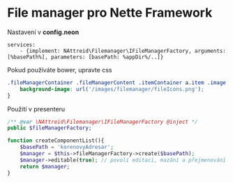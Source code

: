 # File manager pro Nette Framework

Nastavení v **config.neon**
```neon
services:
    - {implement: NAttreid\Filemanager\IFileManagerFactory, arguments: [%basePath%], parameters: [basePath: %appDir%/..]}
```

Pokud používáte bower, upravte css
```css
.fileManagerContainer .fileManagerContent .itemContainer a.item .image {
    background-image: url('/images/filemanager/fileIcons.png');
}
```

Použití v presenteru
```php
/** @var \NAttreid\Filemanager\IFileManagerFactory @inject */
public $fileManagerFactory;

function createComponentList(){
    $basePath = 'korenovyAdresar';
    $manager = $this->fileManagerFactory->create($basePath);
    $manager->editable(true); // povolí editaci, mazání a přejmenování souborů
    return $manager;
}
```